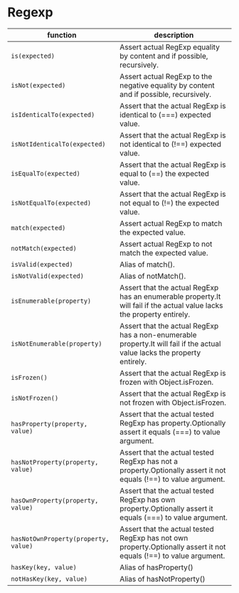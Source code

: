 # Regexp

| function | description |
| -- | -- |
|` is(expected) `                   | Assert actual RegExp equality by content and if possible, recursively. |
|` isNot(expected) `                | Assert actual RegExp to the negative equality by content and if possible, recursively. |
|` isIdenticalTo(expected) `        | Assert that the actual RegExp is identical to (===) expected value. |
|` isNotIdenticalTo(expected) `     | Assert that the actual RegExp is not identical to (!==) expected value. |
|` isEqualTo(expected) `            | Assert that the actual RegExp is equal to (==) the expected value. |
|` isNotEqualTo(expected) `         | Assert that the actual RegExp is not equal to (!=) the expected value. |
|` match(expected) `                | Assert actual RegExp to match the expected value. |
|` notMatch(expected) `             | Assert actual RegExp to not match the expected value. |
|` isValid(expected) `              | Alias of match(). |
|` isNotValid(expected) `           | Alias of notMatch(). |
|` isEnumerable(property) `         | Assert that the actual RegExp has an enumerable property.It will fail if the actual value lacks the property entirely. |
|` isNotEnumerable(property) `      | Assert that the actual RegExp has a non-enumerable property.It will fail if the actual value lacks the property entirely. |
|` isFrozen() `                     | Assert that the actual RegExp is frozen with Object.isFrozen. |
|` isNotFrozen() `                  | Assert that the actual RegExp is not frozen with Object.isFrozen. |
|` hasProperty(property, value) `   | Assert that the actual tested RegExp has property.Optionally assert it equals (===) to value argument. |
|` hasNotProperty(property, value) `  | Assert that the actual tested RegExp has not a property.Optionally assert it not equals (!==) to value argument. |
|` hasOwnProperty(property, value) `  | Assert that the actual tested RegExp has own property.Optionally assert it equals (===) to value argument. |
|` hasNotOwnProperty(property, value) `  | Assert that the actual tested RegExp has not own property.Optionally assert it not equals (!==) to value argument. |
|` hasKey(key, value) `             | Alias of hasProperty() |
|` notHasKey(key, value) `          | Alias of hasNotProperty() |

